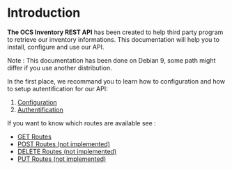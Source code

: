 # Introduction

**The OCS Inventory REST API** has been created to help third party program to retrieve our inventory informations. This documentation will help you to  install, configure and use our API. 

Note : This documentation has been done on Debian 9, some path might differ if you use another distribution.

In the first place, we recommand you to learn how to configuration and how to setup autentification for our API:
1. [Configuration](Configuration.md)
2. [Authentification](Authentification.md)

If you want to know which routes are available see : 
* [GET Routes](GET-Routes.md)
* [POST Routes (not implemented)](POST-Routes.md)
* [DELETE Routes (not implemented)](DELETE-Routes.md)
* [PUT Routes (not implemented)](PUT-Routes.md)
